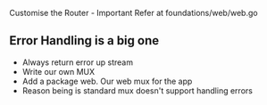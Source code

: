 Customise the Router - Important 
Refer at foundations/web/web.go
    
## Error Handling is a big one
- Always return error up stream
- Write our own MUX
- Add a package web. Our web mux for the app
- Reason being is standard mux doesn't support handling errors
